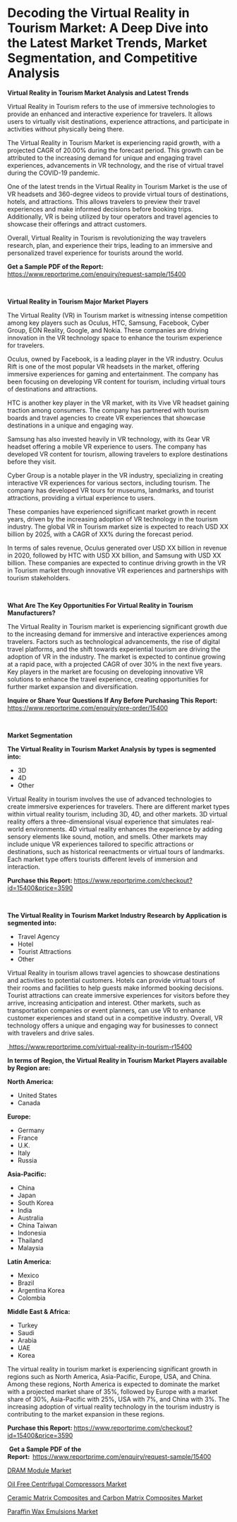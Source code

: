 <p><h1>Decoding the Virtual Reality in Tourism Market: A Deep Dive into the Latest Market Trends, Market Segmentation, and Competitive Analysis</h1></p><p><strong>Virtual Reality in Tourism Market Analysis and Latest Trends</strong></p>
<p><p>Virtual Reality in Tourism refers to the use of immersive technologies to provide an enhanced and interactive experience for travelers. It allows users to virtually visit destinations, experience attractions, and participate in activities without physically being there.</p><p>The Virtual Reality in Tourism Market is experiencing rapid growth, with a projected CAGR of 20.00% during the forecast period. This growth can be attributed to the increasing demand for unique and engaging travel experiences, advancements in VR technology, and the rise of virtual travel during the COVID-19 pandemic.</p><p>One of the latest trends in the Virtual Reality in Tourism Market is the use of VR headsets and 360-degree videos to provide virtual tours of destinations, hotels, and attractions. This allows travelers to preview their travel experiences and make informed decisions before booking trips. Additionally, VR is being utilized by tour operators and travel agencies to showcase their offerings and attract customers.</p><p>Overall, Virtual Reality in Tourism is revolutionizing the way travelers research, plan, and experience their trips, leading to an immersive and personalized travel experience for tourists around the world.</p></p>
<p><strong>Get a Sample PDF of the Report:&nbsp;</strong> <a href="https://www.reportprime.com/enquiry/request-sample/15400">https://www.reportprime.com/enquiry/request-sample/15400</a></p>
<p>&nbsp;</p>
<p><strong>Virtual Reality in Tourism Major Market Players</strong></p>
<p><p>The Virtual Reality (VR) in Tourism market is witnessing intense competition among key players such as Oculus, HTC, Samsung, Facebook, Cyber Group, EON Reality, Google, and Nokia. These companies are driving innovation in the VR technology space to enhance the tourism experience for travelers.</p><p>Oculus, owned by Facebook, is a leading player in the VR industry. Oculus Rift is one of the most popular VR headsets in the market, offering immersive experiences for gaming and entertainment. The company has been focusing on developing VR content for tourism, including virtual tours of destinations and attractions.</p><p>HTC is another key player in the VR market, with its Vive VR headset gaining traction among consumers. The company has partnered with tourism boards and travel agencies to create VR experiences that showcase destinations in a unique and engaging way.</p><p>Samsung has also invested heavily in VR technology, with its Gear VR headset offering a mobile VR experience to users. The company has developed VR content for tourism, allowing travelers to explore destinations before they visit.</p><p>Cyber Group is a notable player in the VR industry, specializing in creating interactive VR experiences for various sectors, including tourism. The company has developed VR tours for museums, landmarks, and tourist attractions, providing a virtual experience to users.</p><p>These companies have experienced significant market growth in recent years, driven by the increasing adoption of VR technology in the tourism industry. The global VR in Tourism market size is expected to reach USD XX billion by 2025, with a CAGR of XX% during the forecast period.</p><p>In terms of sales revenue, Oculus generated over USD XX billion in revenue in 2020, followed by HTC with USD XX billion, and Samsung with USD XX billion. These companies are expected to continue driving growth in the VR in Tourism market through innovative VR experiences and partnerships with tourism stakeholders.</p></p>
<p>&nbsp;</p>
<p><strong>What Are The Key Opportunities For Virtual Reality in Tourism Manufacturers?</strong></p>
<p><p>The Virtual Reality in Tourism market is experiencing significant growth due to the increasing demand for immersive and interactive experiences among travelers. Factors such as technological advancements, the rise of digital travel platforms, and the shift towards experiential tourism are driving the adoption of VR in the industry. The market is expected to continue growing at a rapid pace, with a projected CAGR of over 30% in the next five years. Key players in the market are focusing on developing innovative VR solutions to enhance the travel experience, creating opportunities for further market expansion and diversification.</p></p>
<p><strong>Inquire or Share Your Questions If Any Before Purchasing This Report:</strong> <a href="https://www.reportprime.com/enquiry/pre-order/15400">https://www.reportprime.com/enquiry/pre-order/15400</a></p>
<p>&nbsp;</p>
<p><strong>Market Segmentation</strong></p>
<p><strong>The Virtual Reality in Tourism Market Analysis by types is segmented into:</strong></p>
<p><ul><li>3D</li><li>4D</li><li>Other</li></ul></p>
<p><p>Virtual Reality in tourism involves the use of advanced technologies to create immersive experiences for travelers. There are different market types within virtual reality tourism, including 3D, 4D, and other markets. 3D virtual reality offers a three-dimensional visual experience that simulates real-world environments. 4D virtual reality enhances the experience by adding sensory elements like sound, motion, and smells. Other markets may include unique VR experiences tailored to specific attractions or destinations, such as historical reenactments or virtual tours of landmarks. Each market type offers tourists different levels of immersion and interaction.</p></p>
<p><strong>Purchase this Report:&nbsp;</strong><a href="https://www.reportprime.com/checkout?id=15400&price=3590">https://www.reportprime.com/checkout?id=15400&price=3590</a></p>
<p>&nbsp;</p>
<p><strong>The Virtual Reality in Tourism Market Industry Research by Application is segmented into:</strong></p>
<p><ul><li>Travel Agency</li><li>Hotel</li><li>Tourist Attractions</li><li>Other</li></ul></p>
<p><p>Virtual Reality in tourism allows travel agencies to showcase destinations and activities to potential customers. Hotels can provide virtual tours of their rooms and facilities to help guests make informed booking decisions. Tourist attractions can create immersive experiences for visitors before they arrive, increasing anticipation and interest. Other markets, such as transportation companies or event planners, can use VR to enhance customer experiences and stand out in a competitive industry. Overall, VR technology offers a unique and engaging way for businesses to connect with travelers and drive sales.</p></p>
<p><a href="https://www.reportprime.com/virtual-reality-in-tourism-r15400">&nbsp;https://www.reportprime.com/virtual-reality-in-tourism-r15400</a></p>
<p><strong>In terms of Region, the Virtual Reality in Tourism Market Players available by Region are:</strong></p>
<p>
    <p> <strong> North America: </strong>
        <ul>
            <li>United States</li>
            <li>Canada</li>
        </ul>
        </p> 
    <p> <strong> Europe: </strong>
        <ul>
            <li>Germany</li>
            <li>France</li>
            <li>U.K.</li>
            <li>Italy</li>
            <li>Russia</li>
        </ul>
        </p> 
    <p> <strong> Asia-Pacific: </strong>
        <ul>
            <li>China</li>
            <li>Japan</li>
            <li>South Korea</li>
            <li>India</li>
            <li>Australia</li>
            <li>China Taiwan</li>
            <li>Indonesia</li>
            <li>Thailand</li>
            <li>Malaysia</li>
        </ul>
        </p> 
    <p> <strong> Latin America: </strong>
        <ul>
            <li>Mexico</li>
            <li>Brazil</li>
            <li>Argentina Korea</li>
            <li>Colombia</li>
        </ul>
        </p> 
    <p> <strong> Middle East & Africa: </strong>
        <ul>
            <li>Turkey</li>
            <li>Saudi</li>
            <li>Arabia</li>
            <li>UAE</li>
            <li>Korea</li>
        </ul>
    </p>
    </p>
<p><p>The virtual reality in tourism market is experiencing significant growth in regions such as North America, Asia-Pacific, Europe, USA, and China. Among these regions, North America is expected to dominate the market with a projected market share of 35%, followed by Europe with a market share of 30%, Asia-Pacific with 25%, USA with 7%, and China with 3%. The increasing adoption of virtual reality technology in the tourism industry is contributing to the market expansion in these regions.</p></p>
<p><strong>Purchase this Report: </strong><a href="https://www.reportprime.com/checkout?id=15400&price=3590">https://www.reportprime.com/checkout?id=15400&price=3590</a></p>
<p>&nbsp;<strong>Get a Sample PDF of the Report:&nbsp;&nbsp;</strong><a href="https://www.reportprime.com/enquiry/request-sample/15400">https://www.reportprime.com/enquiry/request-sample/15400</a></p>
<p><strong></strong></p>
<p><p><a href="https://silk-columnist-571.notion.site/DRAM-Module-Market-Size-Market-Outlook-and-Market-Forecast-2024-to-2031-32f45e2a3e824900bd241df18a643b95">DRAM Module Market</a></p><p><a href="https://view.publitas.com/reportprime-1/oil-free-centrifugal-compressors-market-trends-forecast-and-competitive-analysis-to-2031/">Oil Free Centrifugal Compressors Market</a></p><p><a href="https://www.linkedin.com/pulse/global-ceramic-matrix-composites-carbon-market-size-trends-uimxe?trackingId=8Spm%2BLC%2FQJ8LPnLXhQIo5w%3D%3D">Ceramic Matrix Composites and Carbon Matrix Composites Market</a></p><p><a href="https://www.linkedin.com/pulse/paraffin-wax-emulsions-market-size-2024-2031-global-fkcye?trackingId=LF%2Fi2Rxjg2vsUESaqxovDA%3D%3D">Paraffin Wax Emulsions Market</a></p></p>